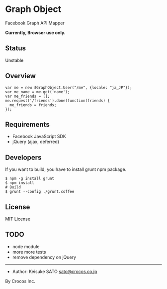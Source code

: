 Graph Object
============

Facebook Graph API Mapper

**Currently, Browser use only.**


## Status

Unstable


## Overview

    var me = new $GraphObject.User("/me", {locale: "ja_JP"});
    var me_name = me.get('name');
    var me_friends = [];
    me.request('/friends').done(function(friends) {
      me_friends = friends;
    });


## Requirements

* Facebook JavaScript SDK
* jQuery (ajax, deferred)


## Developers

If you want to build, you have to install grunt npm package.

    $ npm -g install grunt
    $ npm install
    # Build
    $ grunt --config ./grunt.coffee


## License

MIT License


## TODO

* node module
* more more tests
* remove dependency on jQuery


----

* Author: Keisuke SATO <sato@crocos.co.jp>

By Crocos Inc.

